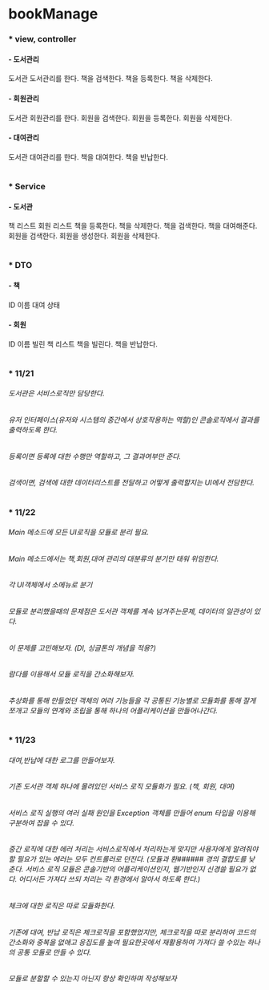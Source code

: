 # bookManage

### * view, controller
#### - 도서관리
도서관
도서관리를 한다.
책을 검색한다.
책을 등록한다.
책을 삭제한다.

#### - 회원관리
도서관
회원관리를 한다.
회원을 검색한다.
회원을 등록한다.
회원을 삭제한다.

#### - 대여관리
도서관
대여관리를 한다.
책을 대여한다.
책을 반납한다.

#

### * Service
#### - 도서관
책 리스트
회원 리스트
책을 등록한다.
책을 삭제한다.
책을 검색한다.
책을 대여해준다.
회원을 검색한다.
회원을 생성한다.
회원을 삭제한다.

#

### * DTO
#### - 책
  ID
  이름
  대여 상태

#### - 회원
  ID
  이름
  빌린 책 리스트
  책을 빌린다.
  책을 반납한다.

#

### * 11/21

###### 도서관은 서비스로직만 담당한다.
###### 유저 인터페이스(유저와 시스템의 중간에서 상호작용하는 역할)인 콘솔로직에서 결과를 출력하도록 한다.

###### 등록이면 등록에 대한 수행만 역할하고, 그 결과여부만 준다.
###### 검색이면, 검색에 대한 데이터리스트를 전달하고 어떻게 출력할지는 UI에서 전담한다.

#

### * 11/22

###### Main 메소드에 모든 UI로직을 모듈로 분리 필요.
###### Main 메소드에서는 책,회원,대여 관리의 대분류의 분기만 태워 위임한다.
###### 각 UI객체에서 소메뉴로 분기

###### 모듈로 분리했을때의 문제점은 도서관 객체를 계속 넘겨주는문제, 데이터의 일관성이 있다.
###### 이 문제를 고민해보자. (DI, 싱글톤의 개념을 적용?)
###### 람다를 이용해서 모듈 로직을 간소화해보자.

###### 추상화를 통해 만들었던 객체의 여러 기능들을 각 공통된 기능별로 모듈화를 통해 잘게 쪼개고 모듈의 연계와 조립을 통해 하나의 어플리케이션을 만들어나간다.

#

### * 11/23

###### 대여,반납에 대한 로그를 만들어보자.
###### 기존 도서관 객체 하나에 몰려있던 서비스 로직 모듈화가 필요. (책, 회원, 대여)

###### 서비스 로직 실행의 여러 실패 원인을 Exception 객체를 만들어 enum 타입을 이용해 구분하여 잡을 수 있다.
###### 중간 로직에 대한 에러 처리는 서비스로직에서 처리하는게 맞지만 사용자에게 알려줘야할 필요가 있는 에러는 모두 컨트롤러로 던진다. (모듈과 환###### 경의 결합도를 낮춘다. 서비스 로직 모듈은 콘솔기반의 어플리케이션인지, 웹기반인지 신경쓸 필요가 없다. 어디서든 가져다 쓰되 처리는 각 환경에서 알아서 하도록 한다.)

###### 체크에 대한 로직은 따로 모듈화한다.
###### 기존에 대여, 반납 로직은 체크로직을 포함했었지만, 체크로직을 따로 분리하여 코드의 간소화와 중복을 없애고 응집도를 높여 필요한곳에서 재활용하여 가져다 쓸 수있는 하나의 공통 모듈로 만들 수 있다. 

###### 모듈로 분할할 수 있는지 아닌지 항상 확인하며 작성해보자

